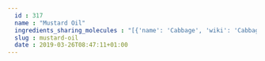 ```yaml
---
  id : 317
  name : "Mustard Oil"
  ingredients_sharing_molecules : "[{'name': 'Cabbage', 'wiki': 'Cabbage', 'id': 353, 'category': 'Cabbage', 'common_molecules': [5971, 87436]}, {'name': 'Horseradish', 'wiki': 'Horseradish', 'id': 355, 'category': 'Cabbage', 'common_molecules': [5971, 87436]}, {'name': 'Wasabi', 'wiki': 'Wasabi', 'id': 361, 'category': 'Cabbage', 'common_molecules': [5971, 87436]}, {'name': 'Rocket salad', 'wiki': 'Eruca_sativa', 'id': 423, 'category': 'Herb', 'common_molecules': [5971, 87436]}, {'name': 'Milk', 'wiki': 'Milk', 'id': 88, 'category': 'Dairy', 'common_molecules': [5971]}]"
  slug : mustard-oil
  date : 2019-03-26T08:47:11+01:00
---
```



